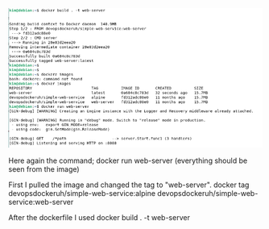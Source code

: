 ![1.7](https://github.com/KimHonkaniemi/docker/blob/ad1cdd911199e51f8ae8f2d3405fd642138f1210/images/1.7.PNG)

Here again the command; docker run web-server (everything should be seen from the image) 

First I pulled the image and changed the tag to "web-server". docker tag devopsdockeruh/simple-web-service:alpine  devopsdockeruh/simple-web-service:web-server

After the dockerfile I used docker build . -t web-server
